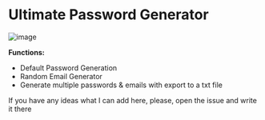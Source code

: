 # Ultimate Password Generator

![image](https://user-images.githubusercontent.com/73064979/187023407-ba8eebcd-6ca7-42bb-94fe-b51f458b3248.png)


**Functions:**

* Default Password Generation
* Random Email Generator
* Generate multiple passwords & emails with export to a txt file

If you have any ideas what I can add here, please, open the issue and write it there
